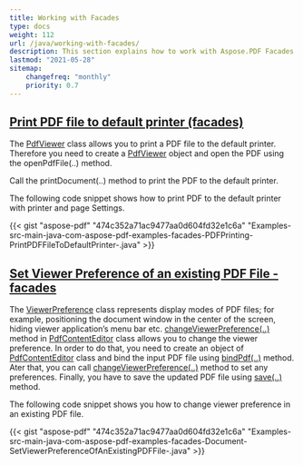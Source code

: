 ```yaml
---
title: Working with Facades
type: docs
weight: 112
url: /java/working-with-facades/
description: This section explains how to work with Aspose.PDF Facades - a toolset for popular operations with PDF.
lastmod: "2021-05-28"
sitemap:
    changefreq: "monthly"
    priority: 0.7
---
```



## <ins>**Print PDF file to default printer (facades)**
The [PdfViewer](https://apireference.aspose.com/java/pdf/com.aspose.pdf.facades/PdfViewer) class allows you to print a PDF file to the default printer. Therefore you need to create a [PdfViewer](https://apireference.aspose.com/java/pdf/com.aspose.pdf.facades/PdfViewer) object and open the PDF using the openPdfFile(..) method.

Call the printDocument(..) method to print the PDF to the default printer.

The following code snippet shows how to print PDF to the default printer with printer and page Settings.



{{< gist "aspose-pdf" "474c352a71ac9477aa0d604fd32e1c6a" "Examples-src-main-java-com-aspose-pdf-examples-facades-PDFPrinting-PrintPDFFileToDefaultPrinter-.java" >}}


## <ins>**Set Viewer Preference of an existing PDF File - facades**
The [ViewerPreference](https://apireference.aspose.com/java/pdf/com.aspose.pdf.facades/ViewerPreference) class represents display modes of PDF files; for example, positioning the document window in the center of the screen, hiding viewer application’s menu bar etc. [changeViewerPreference(..)](https://apireference.aspose.com/java/pdf/com.aspose.pdf.facades/PdfContentEditor#changeViewerPreference-int-) method in [PdfContentEditor](https://apireference.aspose.com/java/pdf/com.aspose.pdf.facades/PdfContentEditor) class allows you to change the viewer preference. In order to do that, you need to create an object of [PdfContentEditor](https://apireference.aspose.com/java/pdf/com.aspose.pdf.facades/PdfContentEditor) class and bind the input PDF file using [bindPdf(..)](https://apireference.aspose.com/java/pdf/com.aspose.pdf.facades/Facade#bindPdf-com.aspose.pdf.IDocument-) method. Ater that, you can call [changeViewerPreference(..)](https://apireference.aspose.com/java/pdf/com.aspose.pdf.facades/PdfContentEditor#changeViewerPreference-int-) method to set any preferences. Finally, you have to save the updated PDF file using [save(..)](https://apireference.aspose.com/java/pdf/com.aspose.pdf.facades/SaveableFacade#save-java.io.OutputStream-) method.

The following code snippet shows you how to change viewer preference in an existing PDF file.



{{< gist "aspose-pdf" "474c352a71ac9477aa0d604fd32e1c6a" "Examples-src-main-java-com-aspose-pdf-examples-facades-Document-SetViewerPreferenceOfAnExistingPDFFile-.java" >}}